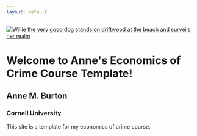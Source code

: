 ```yaml
---
layout: default
---
```


<div class="span5">
        <a href="{{ site.url }}{{ site.baseurl }}/assets/img/regal_willie.jpg">
            <img src="{{ site.url }}{{ site.baseurl }}/assets/img/regal_willie.jpg" title="Willie on the beach" alt="Willie the very good dog stands on driftwood at the beach and surveils her realm" /></a>
        </div>
        
        


# Welcome to Anne's Economics of Crime Course Template!

## Anne M. Burton
### Cornell University

This site is a template for my economics of crime course.
